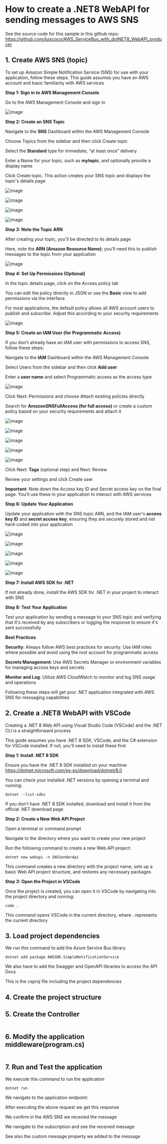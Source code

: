 #  How to create a .NET8 WebAPI for sending messages to AWS SNS

See the source code for this sample in this github repo: https://github.com/luiscoco/AWS_ServiceBus_with_dotNET8_WebAPI_producer

## 1. Create AWS SNS (topic)

To set up Amazon Simple Notification Service (SNS) for use with your application, follow these steps. This guide assumes you have an AWS account and basic familiarity with AWS services

**Step 1: Sign in to AWS Management Console**

Go to the AWS Management Console and sign in

![image](https://github.com/luiscoco/AWS_ServiceBus_with_dotNET8_WebAPI_producer/assets/32194879/c8103e96-d172-4ad4-a6c3-f5119af528ea)

**Step 2: Create an SNS Topic**

Navigate to the **SNS** Dashboard within the AWS Management Console

Choose Topics from the sidebar and then click Create topic

Select the **Standard** type for immediate, “at least once” delivery

Enter a Name for your topic, such as **mytopic**, and optionally provide a display name

Click Create topic. This action creates your SNS topic and displays the topic's details page

![image](https://github.com/luiscoco/AWS_ServiceBus_with_dotNET8_WebAPI_producer/assets/32194879/6e0b3d63-ec74-4b4c-95ca-58093fef0323)

![image](https://github.com/luiscoco/AWS_ServiceBus_with_dotNET8_WebAPI_producer/assets/32194879/3a7b5c40-26b0-4893-bcb5-9af35516a91e)

![image](https://github.com/luiscoco/AWS_ServiceBus_with_dotNET8_WebAPI_producer/assets/32194879/815db1de-bc4a-4c23-9bf6-5f82f558ad46)

![image](https://github.com/luiscoco/AWS_ServiceBus_with_dotNET8_WebAPI_producer/assets/32194879/134caa95-450c-4cff-902c-49f70c7012b4)

**Step 3: Note the Topic ARN**

After creating your topic, you'll be directed to its details page

Here, note the **ARN (Amazon Resource Name)**; you'll need this to publish messages to the topic from your application

![image](https://github.com/luiscoco/AWS_ServiceBus_with_dotNET8_WebAPI_producer/assets/32194879/c369f935-e09f-457e-a159-7b552c143db8)

**Step 4: Set Up Permissions (Optional)**

In the topic details page, click on the Access policy tab

You can edit the policy directly in JSON or use the **Basic** view to add permissions via the interface

For most applications, the default policy allows all AWS account users to publish and subscribe. Adjust this according to your security requirements

![image](https://github.com/luiscoco/AWS_ServiceBus_with_dotNET8_WebAPI_producer/assets/32194879/45cb4891-028e-4be8-a6e4-d5b0ec76b8e1)

**Step 5: Create an IAM User (for Programmatic Access)**

If you don't already have an IAM user with permissions to access SNS, follow these steps:

Navigate to the **IAM** Dashboard within the AWS Management Console

Select Users from the sidebar and then click **Add user**

Enter a **user name** and select Programmatic access as the access type

![image](https://github.com/luiscoco/AWS_ServiceBus_with_dotNET8_WebAPI_producer/assets/32194879/dba165d2-e931-4da7-bb0a-ee209ec8200e)

Click Next: Permissions and choose Attach existing policies directly

Search for **AmazonSNSFullAccess (for full access)** or create a custom policy based on your security requirements and attach it

![image](https://github.com/luiscoco/AWS_ServiceBus_with_dotNET8_WebAPI_producer/assets/32194879/55568a3f-66cd-47f0-8ae7-f36d0facb0ce)

![image](https://github.com/luiscoco/AWS_ServiceBus_with_dotNET8_WebAPI_producer/assets/32194879/7ccd339d-d267-4982-b545-aab9186923bd)

![image](https://github.com/luiscoco/AWS_ServiceBus_with_dotNET8_WebAPI_producer/assets/32194879/424cd1ca-36a7-40fb-a9e0-cd1b24ba3b20)

![image](https://github.com/luiscoco/AWS_ServiceBus_with_dotNET8_WebAPI_producer/assets/32194879/4f023eaf-8fe7-4fe6-93bd-4ee1c85c99c6)

![image](https://github.com/luiscoco/AWS_ServiceBus_with_dotNET8_WebAPI_producer/assets/32194879/612b58b4-44e7-4644-b250-20bee6cfde5c)

Click Next: **Tags** (optional step) and Next: Review

Review your settings and click Create user

**Important**: Note down the Access key ID and Secret access key on the final page. You'll use these in your application to interact with AWS services

**Step 6: Update Your Application**

Update your application with the SNS topic ARN, and the IAM user's **access key ID** and **secret access key**, ensuring they are securely stored and not hard-coded into your application

![image](https://github.com/luiscoco/AWS_ServiceBus_with_dotNET8_WebAPI_producer/assets/32194879/2e294411-bf9e-4a05-9412-3f4560518792)

![image](https://github.com/luiscoco/AWS_ServiceBus_with_dotNET8_WebAPI_producer/assets/32194879/8ef3c199-9525-41ff-a6da-e369fab70059)

![image](https://github.com/luiscoco/AWS_ServiceBus_with_dotNET8_WebAPI_producer/assets/32194879/7c82a832-7d5b-4c33-9192-ec6274aa52b1)

![image](https://github.com/luiscoco/AWS_ServiceBus_with_dotNET8_WebAPI_producer/assets/32194879/3f9dbb27-d034-4633-a160-970899b3e76d)

![image](https://github.com/luiscoco/AWS_ServiceBus_with_dotNET8_WebAPI_producer/assets/32194879/122d5508-be6d-41c2-9e8f-71ffbd903020)

**Step 7: Install AWS SDK for .NET**

If not already done, install the AWS SDK for .NET in your project to interact with SNS

**Step 8: Test Your Application**

Test your application by sending a message to your SNS topic and verifying that it's received by any subscribers or logging the response to ensure it's sent successfully

**Best Practices**

**Security**: Always follow AWS best practices for security. Use IAM roles where possible and avoid using the root account for programmatic access

**Secrets Management**: Use AWS Secrets Manager or environment variables for managing access keys and secrets

**Monitor and Log**: Utilize AWS CloudWatch to monitor and log SNS usage and operations

Following these steps will get your .NET application integrated with AWS SNS for messaging capabilities

## 2. Create a .NET8 WebAPI with VSCode

Creating a .NET 8 Web API using Visual Studio Code (VSCode) and the .NET CLI is a straightforward process

This guide assumes you have .NET 8 SDK, VSCode, and the C# extension for VSCode installed. If not, you'll need to install these first

**Step 1: Install .NET 8 SDK**

Ensure you have the .NET 8 SDK installed on your machine: https://dotnet.microsoft.com/es-es/download/dotnet/8.0

You can check your installed .NET versions by opening a terminal and running:

```
dotnet --list-sdks
```

If you don't have .NET 8 SDK installed, download and install it from the official .NET download page

**Step 2: Create a New Web API Project**

Open a terminal or command prompt

Navigate to the directory where you want to create your new project

Run the following command to create a new Web API project:

```
dotnet new webapi -n SNSSenderApi
```

This command creates a new directory with the project name, sets up a basic Web API project structure, and restores any necessary packages

**Step 3: Open the Project in VSCode**

Once the project is created, you can open it in VSCode by navigating into the project directory and running:

```
code .
```

This command opens VSCode in the current directory, where . represents the current directory

## 3. Load project dependencies

We run this command to add the Azure Service Bus library

```
dotnet add package AWSSDK.SimpleNotificationService
```

We also have to add the Swagger and OpenAPI libraries to access the API Docs

This is the csproj file including the project dependencies



## 4. Create the project structure


## 5. Create the Controller

```csharp

```

## 6. Modify the application middleware(program.cs)

```csharp

```

## 7. Run and Test the application

We execute this command to run the application

```
dotnet run
```

We navigate to the application endpoint: 


After executing the above request we get this response



We confirm in the AWS SNS we recevied the message



We navigate to the subscription and see the received message



See also the custom message property we added to the message
